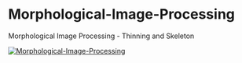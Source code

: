 # Morphological-Image-Processing
Morphological Image Processing - Thinning and Skeleton

[![Morphological-Image-Processing](https://i.ytimg.com/vi/6m6YeMrc8Lo/3.jpg?time=1426802287614)](https://youtu.be/6m6YeMrc8Lo)
